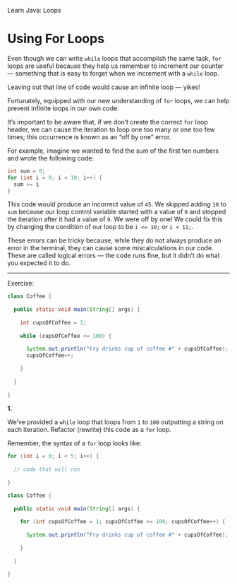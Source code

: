 Learn Java: Loops
# Using For Loops

Even though we can write `while` loops that accomplish the same task, `for` loops are useful because they help us remember to increment our counter — something that is easy to forget when we increment with a `while` loop.

Leaving out that line of code would cause an infinite loop — yikes!

Fortunately, equipped with our new understanding of `for` loops, we can help prevent infinite loops in our own code.

It’s important to be aware that, if we don’t create the correct `for` loop header, we can cause the iteration to loop one too many or one too few times; this occurrence is known as an “off by one” error.

For example, imagine we wanted to find the sum of the first ten numbers and wrote the following code:

```java
int sum = 0;
for (int i = 0; i < 10; i++) {
  sum += i
}
```

This code would produce an incorrect value of `45`. We skipped adding `10` to `sum` because our loop control variable started with a value of `0` and stopped the iteration after it had a value of `9`. We were off by one! We could fix this by changing the condition of our loop to be `i <= 10;` or `i < 11;`.

These errors can be tricky because, while they do not always produce an error in the terminal, they can cause some miscalculations in our code. These are called logical errors — the code runs fine, but it didn’t do what you expected it to do.

---

Exercise:

```java
class Coffee {
  
  public static void main(String[] args) {
    
    int cupsOfCoffee = 1;
    
    while (cupsOfCoffee <= 100) {
      
      System.out.println("Fry drinks cup of coffee #" + cupsOfCoffee);
      cupsOfCoffee++;
      
    }
    
  }
  
}
```

**1.**

We’ve provided a `while` loop that loops from `1` to `100` outputting a string on each iteration. Refactor (rewrite) this code as a `for` loop.

Remember, the syntax of a `for` loop looks like:
```java
for (int i = 0; i < 5; i++) {
 
  // code that will run
 
}
```

```java
class Coffee {
  
  public static void main(String[] args) {
    
    for (int cupsOfCoffee = 1; cupsOfCoffee <= 100; cupsOfCoffee++) {
      
      System.out.println("Fry drinks cup of coffee #" + cupsOfCoffee);
      
    }
    
  }
  
}
```